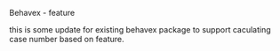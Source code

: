 Behavex - feature

this is some update for existing behavex package to support caculating case number based on feature.